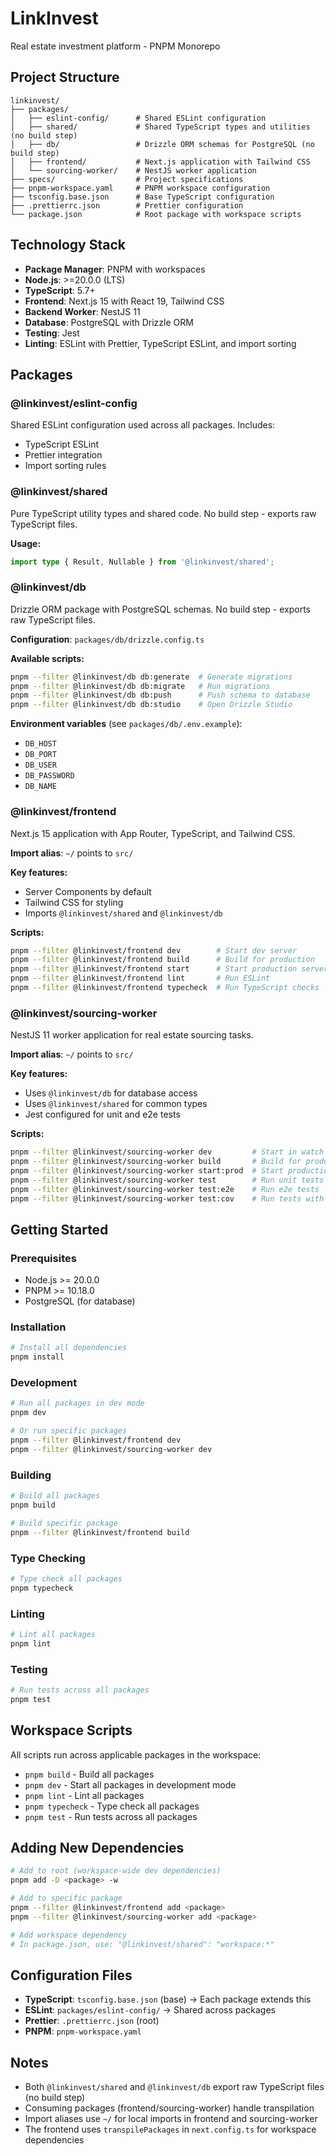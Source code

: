# LinkInvest

Real estate investment platform - PNPM Monorepo

## Project Structure

```
linkinvest/
├── packages/
│   ├── eslint-config/      # Shared ESLint configuration
│   ├── shared/             # Shared TypeScript types and utilities (no build step)
│   ├── db/                 # Drizzle ORM schemas for PostgreSQL (no build step)
│   ├── frontend/           # Next.js application with Tailwind CSS
│   └── sourcing-worker/    # NestJS worker application
├── specs/                  # Project specifications
├── pnpm-workspace.yaml     # PNPM workspace configuration
├── tsconfig.base.json      # Base TypeScript configuration
├── .prettierrc.json        # Prettier configuration
└── package.json            # Root package with workspace scripts
```

## Technology Stack

- **Package Manager**: PNPM with workspaces
- **Node.js**: >=20.0.0 (LTS)
- **TypeScript**: 5.7+
- **Frontend**: Next.js 15 with React 19, Tailwind CSS
- **Backend Worker**: NestJS 11
- **Database**: PostgreSQL with Drizzle ORM
- **Testing**: Jest
- **Linting**: ESLint with Prettier, TypeScript ESLint, and import sorting

## Packages

### @linkinvest/eslint-config

Shared ESLint configuration used across all packages. Includes:
- TypeScript ESLint
- Prettier integration
- Import sorting rules

### @linkinvest/shared

Pure TypeScript utility types and shared code. No build step - exports raw TypeScript files.

**Usage:**
```typescript
import type { Result, Nullable } from '@linkinvest/shared';
```

### @linkinvest/db

Drizzle ORM package with PostgreSQL schemas. No build step - exports raw TypeScript files.

**Configuration**: `packages/db/drizzle.config.ts`

**Available scripts:**
```bash
pnpm --filter @linkinvest/db db:generate  # Generate migrations
pnpm --filter @linkinvest/db db:migrate   # Run migrations
pnpm --filter @linkinvest/db db:push      # Push schema to database
pnpm --filter @linkinvest/db db:studio    # Open Drizzle Studio
```

**Environment variables** (see `packages/db/.env.example`):
- `DB_HOST`
- `DB_PORT`
- `DB_USER`
- `DB_PASSWORD`
- `DB_NAME`

### @linkinvest/frontend

Next.js 15 application with App Router, TypeScript, and Tailwind CSS.

**Import alias**: `~/` points to `src/`

**Key features:**
- Server Components by default
- Tailwind CSS for styling
- Imports `@linkinvest/shared` and `@linkinvest/db`

**Scripts:**
```bash
pnpm --filter @linkinvest/frontend dev        # Start dev server
pnpm --filter @linkinvest/frontend build      # Build for production
pnpm --filter @linkinvest/frontend start      # Start production server
pnpm --filter @linkinvest/frontend lint       # Run ESLint
pnpm --filter @linkinvest/frontend typecheck  # Run TypeScript checks
```

### @linkinvest/sourcing-worker

NestJS 11 worker application for real estate sourcing tasks.

**Import alias**: `~/` points to `src/`

**Key features:**
- Uses `@linkinvest/db` for database access
- Uses `@linkinvest/shared` for common types
- Jest configured for unit and e2e tests

**Scripts:**
```bash
pnpm --filter @linkinvest/sourcing-worker dev         # Start in watch mode
pnpm --filter @linkinvest/sourcing-worker build       # Build for production
pnpm --filter @linkinvest/sourcing-worker start:prod  # Start production server
pnpm --filter @linkinvest/sourcing-worker test        # Run unit tests
pnpm --filter @linkinvest/sourcing-worker test:e2e    # Run e2e tests
pnpm --filter @linkinvest/sourcing-worker test:cov    # Run tests with coverage
```

## Getting Started

### Prerequisites

- Node.js >= 20.0.0
- PNPM >= 10.18.0
- PostgreSQL (for database)

### Installation

```bash
# Install all dependencies
pnpm install
```

### Development

```bash
# Run all packages in dev mode
pnpm dev

# Or run specific packages
pnpm --filter @linkinvest/frontend dev
pnpm --filter @linkinvest/sourcing-worker dev
```

### Building

```bash
# Build all packages
pnpm build

# Build specific package
pnpm --filter @linkinvest/frontend build
```

### Type Checking

```bash
# Type check all packages
pnpm typecheck
```

### Linting

```bash
# Lint all packages
pnpm lint
```

### Testing

```bash
# Run tests across all packages
pnpm test
```

## Workspace Scripts

All scripts run across applicable packages in the workspace:

- `pnpm build` - Build all packages
- `pnpm dev` - Start all packages in development mode
- `pnpm lint` - Lint all packages
- `pnpm typecheck` - Type check all packages
- `pnpm test` - Run tests across all packages

## Adding New Dependencies

```bash
# Add to root (workspace-wide dev dependencies)
pnpm add -D <package> -w

# Add to specific package
pnpm --filter @linkinvest/frontend add <package>
pnpm --filter @linkinvest/sourcing-worker add <package>

# Add workspace dependency
# In package.json, use: "@linkinvest/shared": "workspace:*"
```

## Configuration Files

- **TypeScript**: `tsconfig.base.json` (base) → Each package extends this
- **ESLint**: `packages/eslint-config/` → Shared across packages
- **Prettier**: `.prettierrc.json` (root)
- **PNPM**: `pnpm-workspace.yaml`

## Notes

- Both `@linkinvest/shared` and `@linkinvest/db` export raw TypeScript files (no build step)
- Consuming packages (frontend/sourcing-worker) handle transpilation
- Import aliases use `~/` for local imports in frontend and sourcing-worker
- The frontend uses `transpilePackages` in `next.config.ts` for workspace dependencies
